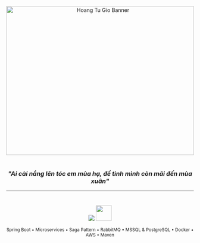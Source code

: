 <div align="center">
 <img src="https://blogger.googleusercontent.com/img/b/R29vZ2xl/AVvXsEgNmXTKoNQXsxcy5qD5uT0q_G98aTJ5SvT5j4dszQTHp-NUdohhtQHM176Jn3ApuJZ2NWLyRDyqWC5eu2pDkgwmIRfvoGASIPvvG8qm6aILR0Eyu4lr35HxoGJbGgGkyal6B4VfsnN6zmp8tljVbwCDS6Ah948_wBJLhsSQuPQ2r_DI7uBlDoxdHffnPHQ/s1600/purple-sunset-deer-mountain-scene.jpg" alt="Hoang Tu Gio Banner" width="100%" height="400">
 <br> </br>
  <h3><em>"Ai cài nắng lên tóc em mùa hạ, để tình mình còn mãi đến mùa xuân"</em></h3>
</div>

---
<p align="center"><img src="https://transparenttextures.com/patterns/black-thread.png" height="10"/></p>
<p align="center">
  <img src="https://skillicons.dev/icons?i=java,spring,postgres,git,docker,aws,rabbitmq,maven" />
  <img src="https://img.icons8.com/color/48/000000/microsoft-sql-server.png" height="42"/>
</p>

<div align="center">
<sub>Spring Boot • Microservices • Saga Pattern • RabbitMQ • MSSQL & PostgreSQL • Docker • AWS • Maven</sub>
</div>

